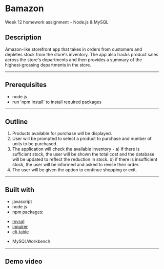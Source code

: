 # Bamazon
Week 12 homework assignment - Node.js &amp; MySQL

## Description
Amazon-like storefront app that takes in orders from customers and depletes stock from the store's inventory. The app also tracks product sales across the store's departments and then provides a summary of the highest-grossing departments in the store.

---
## Prerequisites
* node.js
* run 'npm install' to install required packages

---
## Outline
1. Products available for purchase will be displayed.
2. User will be prompted to select a product to purchase and number of units to be purchased.
3. The application will check the available inventory -
   a) if there is sufficient stock, the user will be shown the total cost and the database will be updated to reflect the reduction in stock.
   b) if there is insufficient stock, the user will be informed and asked to revise their order.
4. The user will be given the option to continue shopping or exit.

---
## Built with
* javascript
* node.js
* npm packages:
- [mysql](https://www.npmjs.com/package/mysql)
- [inquirer](https://www.npmjs.com/package/inquirer)
- [cli-table](https://www.npmjs.com/package/cli-table)
* MySQLWorkbench

---
## Demo video
